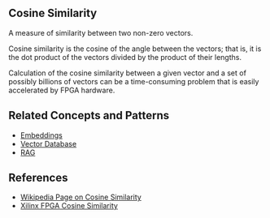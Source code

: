 ## Cosine Similarity

A measure of similarity between two non-zero vectors.

Cosine similarity is the cosine of the angle between the vectors; that is, it is the dot product of the vectors divided by the product of their lengths.

Calculation of the cosine similarity between a given vector and a set of possibly billions of vectors can be a time-consuming problem that is easily accelerated by FPGA hardware.

## Related Concepts and Patterns

* [Embeddings](embeddings.md)
* [Vector Database](./vector-database.md)
* [RAG](../patterns/rag.md)

## References

* [Wikipedia Page on Cosine Similarity](https://en.wikipedia.org/wiki/Cosine_similarity)
* [Xilinx FPGA Cosine Similarity](https://xilinx.github.io/graphanalytics/cosinesim/index.html)